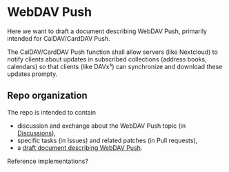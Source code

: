 # WebDAV Push

Here we want to draft a document describing WebDAV Push, primarily intended for CalDAV/CardDAV Push.

The CalDAV/CardDAV Push function shall allow servers (like Nextcloud) to notify clients about updates in subscribed collections (address books, calendars) so that clients (like DAVx⁵) can synchronize and download these updates prompty.


## Repo organization

The repo is intended to contain

- discussion and exchange about the WebDAV Push topic (in [Discussions](https://github.com/bitfireAT/webdav-push/discussions)),
- specific tasks (in Issues) and related patches (in Pull requests),
- a [draft document describing WebDAV Push](webdav-push-draft.md).

Reference implementations?
